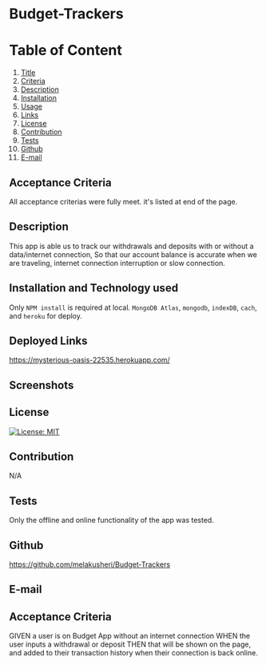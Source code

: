 # Budget-Trackers

  # Table of Content
  1. [Title](#Title)
  2. [Criteria](#Criteria)
  3. [Description](#Description)
  4. [Installation](#Installation)
  5. [Usage](#Usage)
  6. [Links](#Links)
  7. [License](#License)
  8. [Contribution](#Contribution)
  9. [Tests](#Tests)
  10. [Github](#Github)
  11. [E-mail](#Email)  

  ## Acceptance Criteria
   All acceptance criterias were fully meet. it's listed at end of the page.
  ## Description
  This app is able us to track our withdrawals and deposits with or without a data/internet connection, So that our account balance is accurate when we are traveling, internet connection interruption or slow connection.


  ## Installation and Technology used
  Only `NPM install` is required at local.
  `MongoDB Atlas`, `mongodb`, `indexDB`, `cach`, and `heroku` for deploy.
  ## Deployed Links
   https://mysterious-oasis-22535.herokuapp.com/


  ## Screenshots


  ## License
  [![License: MIT](https://img.shields.io/badge/License-MIT-yellow.svg)](https://opensource.org/licenses/MIT)

  ## Contribution
  N/A

  ## Tests
  Only the offline and online functionality of the app was tested.

  ## Github
  https://github.com/melakusheri/Budget-Trackers

  ## E-mail


  ## Acceptance Criteria
GIVEN a user is on Budget App without an internet connection
WHEN the user inputs a withdrawal or deposit
THEN that will be shown on the page, and added to their transaction history when their connection is back online.
